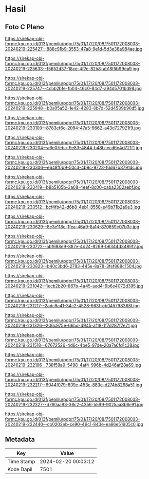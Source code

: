 # Hasil

## Foto C Plano

https://sirekap-obj-formc.kpu.go.id/013f/pemilu/pdpr/75/01/17/20/08/7501172008003-20240219-225427--888c91b9-3553-47a8-9e1d-5d3e38a984ae.jpg

https://sirekap-obj-formc.kpu.go.id/013f/pemilu/pdpr/75/01/17/20/08/7501172008003-20240219-225633--f5652d37-18ce-4f7e-82b8-ab18f5b99ea9.jpg

https://sirekap-obj-formc.kpu.go.id/013f/pemilu/pdpr/75/01/17/20/08/7501172008003-20240219-225747--4cbb2bfe-fb04-46c0-84d7-a94d5701bd98.jpg

https://sirekap-obj-formc.kpu.go.id/013f/pemilu/pdpr/75/01/17/20/08/7501172008003-20240219-225948--b0a05a52-1e42-4283-8b7d-52d4539b90d5.jpg

https://sirekap-obj-formc.kpu.go.id/013f/pemilu/pdpr/75/01/17/20/08/7501172008003-20240219-230100--8783ef6c-2094-47a5-9662-a43d727921f9.jpg

https://sirekap-obj-formc.kpu.go.id/013f/pemilu/pdpr/75/01/17/20/08/7501172008003-20240219-230204--a6e07ebc-9e83-4844-b48b-ecd6e4d721f1.jpg

https://sirekap-obj-formc.kpu.go.id/013f/pemilu/pdpr/75/01/17/20/08/7501172008003-20240219-230306--e648f0b9-50c3-4b9c-9723-f6d67b37914c.jpg

https://sirekap-obj-formc.kpu.go.id/013f/pemilu/pdpr/75/01/17/20/08/7501172008003-20240219-230419--b8b5105b-3a08-4eef-8c00-caba2302aebf.jpg

https://sirekap-obj-formc.kpu.go.id/013f/pemilu/pdpr/75/01/17/20/08/7501172008003-20240219-230512--bcf4fb42-d6b8-4eb1-8558-e49b71b2a9e3.jpg

https://sirekap-obj-formc.kpu.go.id/013f/pemilu/pdpr/75/01/17/20/08/7501172008003-20240219-230629--8c3e118c-1fea-46a9-8a14-870659c07b3c.jpg

https://sirekap-obj-formc.kpu.go.id/013f/pemilu/pdpr/75/01/17/20/08/7501172008003-20240219-230722--abf688e9-887e-4d24-8269-b6344d3489f2.jpg

https://sirekap-obj-formc.kpu.go.id/013f/pemilu/pdpr/75/01/17/20/08/7501172008003-20240219-230823--b40c3bd6-2783-445e-8a78-3fef888c1504.jpg

https://sirekap-obj-formc.kpu.go.id/013f/pemilu/pdpr/75/01/17/20/08/7501172008003-20240219-231042--1ecb2b20-867b-4a45-aed4-9b6e4072d395.jpg

https://sirekap-obj-formc.kpu.go.id/013f/pemilu/pdpr/75/01/17/20/08/7501172008003-20240219-231217--2adc9a41-34c2-4528-963f-eb045798368f.jpg

https://sirekap-obj-formc.kpu.go.id/013f/pemilu/pdpr/75/01/17/20/08/7501172008003-20240219-231326--206c975e-66bd-4945-af18-1f7d287f7e71.jpg

https://sirekap-obj-formc.kpu.go.id/013f/pemilu/pdpr/75/01/17/20/08/7501172008003-20240219-231518--67672526-4d6c-4be5-97de-20a7a6fd1c38.jpg

https://sirekap-obj-formc.kpu.go.id/013f/pemilu/pdpr/75/01/17/20/08/7501172008003-20240219-232106--738f59a9-5498-4af4-996b-4d246af28a69.jpg

https://sirekap-obj-formc.kpu.go.id/013f/pemilu/pdpr/75/01/17/20/08/7501172008003-20240219-232217--6044f079-609c-453c-883c-d274b8268a51.jpg

https://sirekap-obj-formc.kpu.go.id/013f/pemilu/pdpr/75/01/17/20/08/7501172008003-20240219-232327--d760aa93-36c2-4356-b599-9025aa8b6e91.jpg

https://sirekap-obj-formc.kpu.go.id/013f/pemilu/pdpr/75/01/17/20/08/7501172008003-20240219-232440--cb0202eb-ce90-49c1-843e-ea66e51905c0.jpg


## Metadata

| Key        | Value               |
| ---------- | ------------------- |
| Time Stamp | 2024-02-20 00:03:12 |
| Kode Dapil | 7501                |



